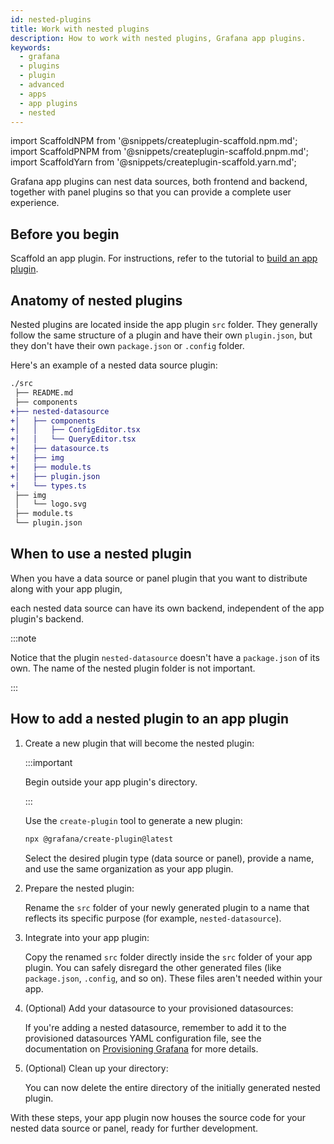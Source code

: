 ```yaml
---
id: nested-plugins
title: Work with nested plugins
description: How to work with nested plugins, Grafana app plugins.
keywords:
  - grafana
  - plugins
  - plugin
  - advanced
  - apps
  - app plugins
  - nested
---
```


import ScaffoldNPM from '@snippets/createplugin-scaffold.npm.md';
import ScaffoldPNPM from '@snippets/createplugin-scaffold.pnpm.md';
import ScaffoldYarn from '@snippets/createplugin-scaffold.yarn.md';

Grafana app plugins can nest data sources, both frontend and backend, together with panel plugins so that you can provide a complete user experience.

## Before you begin

Scaffold an app plugin. For instructions, refer to the tutorial to [build an app plugin](../../tutorials/build-an-app-plugin).

## Anatomy of nested plugins

Nested plugins are located inside the app plugin `src` folder. They generally follow the same structure of a plugin and have their own `plugin.json`, but they don't have their own `package.json` or `.config` folder.

Here's an example of a nested data source plugin:

```diff bash
./src
 ├── README.md
 ├── components
+├── nested-datasource
+│   ├── components
+│   │   ├── ConfigEditor.tsx
+│   │   └── QueryEditor.tsx
+│   ├── datasource.ts
+│   ├── img
+│   ├── module.ts
+│   ├── plugin.json
+│   └── types.ts
 ├── img
 │   └── logo.svg
 ├── module.ts
 └── plugin.json
```

## When to use a nested plugin

When you have a data source or panel plugin that you want to distribute along with your app plugin,

each nested data source can have its own backend, independent of the app plugin's backend.

:::note

Notice that the plugin `nested-datasource` doesn't have a `package.json` of its own. The name of the nested plugin folder is not important.

:::

## How to add a nested plugin to an app plugin

1. Create a new plugin that will become the nested plugin:

   :::important

   Begin outside your app plugin's directory.

   :::

   Use the `create-plugin` tool to generate a new plugin:

   ```bash
   npx @grafana/create-plugin@latest
   ```

   Select the desired plugin type (data source or panel), provide a name, and use the same organization as your app plugin.

1. Prepare the nested plugin:

   Rename the `src` folder of your newly generated plugin to a name that reflects its specific purpose (for example, `nested-datasource`).

1. Integrate into your app plugin:

   Copy the renamed `src` folder directly inside the `src` folder of your app plugin.
   You can safely disregard the other generated files (like `package.json`, `.config`, and so on). These files aren't needed within your app.

1. (Optional) Add your datasource to your provisioned datasources:

   If you're adding a nested datasource, remember to add it to the provisioned datasources YAML configuration file, see the documentation on [Provisioning Grafana](https://grafana.com/docs/grafana/latest/administration/provisioning/#data-sources) for more details.

1. (Optional) Clean up your directory:

   You can now delete the entire directory of the initially generated nested plugin.

With these steps, your app plugin now houses the source code for your nested data source or panel, ready for further development.
